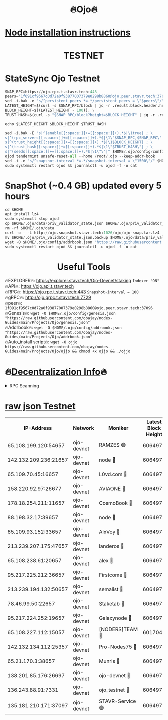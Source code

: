 <h1 align="center"> 🔥Ojo🔥</h1>

[Node installation instructions](https://github.com/obajay/nodes-Guides/tree/main/Projects/Ojo)
=

<h1 align="center"> TESTNET</h1>

# StateSync Ojo Testnet
```python
SNAP_RPC=https://ojo.rpc.t.stavr.tech:443
peers="1f091cf9567c0d72a0f93877007379e0298b8860@ojo.peer.stavr.tech:37096"
sed -i.bak -e "s/^persistent_peers *=.*/persistent_peers = \"$peers\"/" $HOME/.ojo/config/config.toml
LATEST_HEIGHT=$(curl -s $SNAP_RPC/block | jq -r .result.block.header.height); \
BLOCK_HEIGHT=$((LATEST_HEIGHT - 100)); \
TRUST_HASH=$(curl -s "$SNAP_RPC/block?height=$BLOCK_HEIGHT" | jq -r .result.block_id.hash)

echo $LATEST_HEIGHT $BLOCK_HEIGHT $TRUST_HASH

sed -i.bak -E "s|^(enable[[:space:]]+=[[:space:]]+).*$|\1true| ; \
s|^(rpc_servers[[:space:]]+=[[:space:]]+).*$|\1\"$SNAP_RPC,$SNAP_RPC\"| ; \
s|^(trust_height[[:space:]]+=[[:space:]]+).*$|\1$BLOCK_HEIGHT| ; \
s|^(trust_hash[[:space:]]+=[[:space:]]+).*$|\1\"$TRUST_HASH\"| ; \
s|^(seeds[[:space:]]+=[[:space:]]+).*$|\1\"\"|" $HOME/.ojo/config/config.toml
ojod tendermint unsafe-reset-all --home /root/.ojo --keep-addr-book
sed -i -e "s/^snapshot-interval *=.*/snapshot-interval = \"1500\"/" $HOME/.ojo/config/app.toml
sudo systemctl restart ojod && journalctl -u ojod -f -o cat
```
# SnapShot (~0.4 GB) updated every 5 hours
```python
cd $HOME
apt install lz4
sudo systemctl stop ojod
cp $HOME/.ojo/data/priv_validator_state.json $HOME/.ojo/priv_validator_state.json.backup
rm -rf $HOME/.ojo/data
curl -o - -L http://ojo.snapshot.stavr.tech:1026/ojo/ojo-snap.tar.lz4 | lz4 -c -d - | tar -x -C $HOME/.ojo --strip-components 2
mv $HOME/.ojo/priv_validator_state.json.backup $HOME/.ojo/data/priv_validator_state.json
wget -O $HOME/.ojo/config/addrbook.json "https://raw.githubusercontent.com/obajay/nodes-Guides/main/Projects/Ojo/addrbook.json"
sudo systemctl restart ojod && journalctl -u ojod -f -o cat
```
 <h1 align="center"> Useful Tools</h1>

🔥EXPLORER🔥:        https://explorer.stavr.tech/Ojo-Devnet/staking        `Indexer "ON"` \
🔥API🔥:                     https://ojo.api.t.stavr.tech \
🔥RPC🔥:                    https://ojo.rpc.t.stavr.tech:443              `Snapshot-interval = 100` \
🔥gRPC🔥:                  http://ojo.grpc.t.stavr.tech:7729 \
🔥peer🔥:                   `1f091cf9567c0d72a0f93877007379e0298b8860@ojo.peer.stavr.tech:37096` \
🔥Genesis🔥:    ```wget -O $HOME/.ojo/config/genesis.json "https://raw.githubusercontent.com/obajay/nodes-Guides/main/Projects/Ojo/genesis.json"``` \
🔥Addrbook🔥:    ```wget -O $HOME/.ojo/config/addrbook.json "https://raw.githubusercontent.com/obajay/nodes-Guides/main/Projects/Ojo/addrbook.json"``` \
🔥Auto_install script🔥: ```wget -O ojjo https://raw.githubusercontent.com/obajay/nodes-Guides/main/Projects/Ojo/ojjo && chmod +x ojjo && ./ojjo```

🔥[Decentralization Info](https://github.com/obajay/StateSync-snapshots/tree/main/Projects/Ojo/Decentralization)🔥
=


<details>
<summary>RPC Scanning</summary>

<h2 align="center"> We scan nodes in real time every 4 hours. And we provide the final result of RPC endpoints.
We cannot influence the operation of these nodes in any way. </h2>


```python
If Voting Power is higher than 0 --> then the Node is a validator of the network and may be subject to attack and be a potential threat to the chain.
```
```python
We marked such validators with a red symbol
```

</details>

[raw json Testnet](https://rpc-check.ojot.stavr.tech/ojot/rpc-ojot-result.json)
=


<table><tr><th>IP-Address</th><th>Network</th><th>Moniker</th><th>Latest Block Height</th><th>Earliest Block Height</th><th>Catching Up</th><th>Tx Index</th><th>Voting Power</th><th>Scan Time</th></tr><tr><td>65.108.199.120:54657</td><td>ojo-devnet</td><td>RAMZES 🟢</td><td>6064970</td><td>306156</td><td>False</td><td>on</td><td>0</td><td>2024-03-26T18:03:01.587316302UTC</td></tr><tr><td>142.132.209.236:21657</td><td>ojo-devnet</td><td>node 🔴</td><td>6064974</td><td>350001</td><td>False</td><td>on</td><td>1999</td><td>2024-03-26T18:03:22.562312002UTC</td></tr><tr><td>65.109.70.45:16657</td><td>ojo-devnet</td><td>L0vd.com 🔴</td><td>6064975</td><td>695918</td><td>False</td><td>off</td><td>998</td><td>2024-03-26T18:03:28.314378927UTC</td></tr><tr><td>158.220.92.97:26677</td><td>ojo-devnet</td><td>AVIAONE 🔴</td><td>6064973</td><td>2754001</td><td>False</td><td>on</td><td>19926</td><td>2024-03-26T18:03:19.792024933UTC</td></tr><tr><td>178.18.254.211:11657</td><td>ojo-devnet</td><td>CosmoBook 🔴</td><td>6064974</td><td>4392001</td><td>False</td><td>off</td><td>1047</td><td>2024-03-26T18:03:22.839533016UTC</td></tr><tr><td>88.198.32.17:39657</td><td>ojo-devnet</td><td>node 🔴</td><td>6064974</td><td>4710001</td><td>False</td><td>on</td><td>111674</td><td>2024-03-26T18:03:25.106791077UTC</td></tr><tr><td>65.109.93.152:33657</td><td>ojo-devnet</td><td>AlxVoy 🔴</td><td>6064974</td><td>4943001</td><td>False</td><td>on</td><td>6350855</td><td>2024-03-26T18:03:22.340129324UTC</td></tr><tr><td>213.239.207.175:47657</td><td>ojo-devnet</td><td>landeros 🔴</td><td>6064973</td><td>4967924</td><td>False</td><td>off</td><td>11083</td><td>2024-03-26T18:03:19.986429562UTC</td></tr><tr><td>65.108.238.61:20657</td><td>ojo-devnet</td><td>alex 🔴</td><td>6064970</td><td>5131001</td><td>False</td><td>on</td><td>11359</td><td>2024-03-26T18:03:01.281181182UTC</td></tr><tr><td>95.217.225.212:36657</td><td>ojo-devnet</td><td>Firstcome 🔴</td><td>6064971</td><td>5251946</td><td>False</td><td>on</td><td>13566</td><td>2024-03-26T18:03:07.034133338UTC</td></tr><tr><td>213.239.194.132:50657</td><td>ojo-devnet</td><td>semalist 🔴</td><td>6064970</td><td>5540522</td><td>False</td><td>on</td><td>27337</td><td>2024-03-26T18:03:01.789827233UTC</td></tr><tr><td>78.46.99.50:22657</td><td>ojo-devnet</td><td>Staketab 🔴</td><td>6064975</td><td>5668501</td><td>False</td><td>on</td><td>1276</td><td>2024-03-26T18:03:28.518732096UTC</td></tr><tr><td>95.217.224.252:19657</td><td>ojo-devnet</td><td>Galaxynode 🔴</td><td>6064975</td><td>5844001</td><td>False</td><td>on</td><td>11888</td><td>2024-03-26T18:03:27.460266478UTC</td></tr><tr><td>65.108.227.112:15057</td><td>ojo-devnet</td><td>[NODERS]TEAM 🔴</td><td>6017044</td><td>5917044</td><td>False</td><td>off</td><td>9999</td><td>2024-03-26T18:03:27.760028861UTC</td></tr><tr><td>142.132.134.112:25357</td><td>ojo-devnet</td><td>Pro-Nodes75 🔴</td><td>6064971</td><td>5964971</td><td>False</td><td>on</td><td>24651</td><td>2024-03-26T18:03:04.346718033UTC</td></tr><tr><td>65.21.170.3:38657</td><td>ojo-devnet</td><td>Munris 🔴</td><td>6064971</td><td>5964971</td><td>False</td><td>off</td><td>20123</td><td>2024-03-26T18:03:06.714346728UTC</td></tr><tr><td>138.201.85.176:26697</td><td>ojo-devnet</td><td>ojo-devnet 🔴</td><td>6064975</td><td>5964975</td><td>False</td><td>on</td><td>1000024000</td><td>2024-03-26T18:03:28.014831999UTC</td></tr><tr><td>136.243.88.91:7331</td><td>ojo-devnet</td><td>ojo_testnet 🔴</td><td>6064971</td><td>5982345</td><td>False</td><td>off</td><td>1000</td><td>2024-03-26T18:03:09.312742074UTC</td></tr><tr><td>135.181.210.171:37097</td><td>ojo-devnet</td><td>STAVR-Service 🟢</td><td>6064970</td><td>6064501</td><td>False</td><td>on</td><td>0</td><td>2024-03-26T18:03:02.101947525UTC</td></tr></table>
